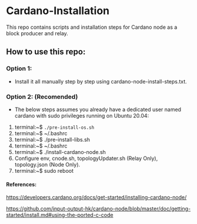 # Cardano-Installation

This repo contains scripts and installation steps for Cardano node as a block producer and relay.

## How to use this repo:

### Option 1:

- Install it all manually step by step using cardano-node-install-steps.txt.

### Option 2: (Recomended)

- The below steps assumes you already have a dedicated user named cardano with sudo privileges running on Ubuntu 20.04:
1. terminal:~$ `./pre-install-os.sh`
2. terminal:~$ ~/.bashrc
3. terminal:~$ ./pre-install-libs.sh
4. terminal:~$ ~/.bashrc
5. terminal:~$ ./install-cardano-node.sh
6. Configure env, cnode.sh, topologyUpdater.sh (Relay Only), topology.json (Node Only).
7. terminal:~$ sudo reboot


#### References:

https://developers.cardano.org/docs/get-started/installing-cardano-node/

https://github.com/input-output-hk/cardano-node/blob/master/doc/getting-started/install.md#using-the-ported-c-code
